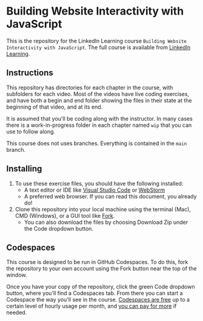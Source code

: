 # Building Website Interactivity with JavaScript

This is the repository for the LinkedIn Learning course `Building Website Interactivity with JavaScript`. The full course is available from [LinkedIn Learning][lil-course-url].

## Instructions

This repository has directories for each chapter in the course, with subfolders for each video.  Most of the videos have live coding exercises, and have both a begin and end folder showing the files in their state at the beginning of that video, and at its end.

It is assumed that you'll be coding along with the instructor.  In many cases there is a work-in-progress folder in each chapter named `wip` that you can use to follow along.

This course does not uses branches. Everything is contained in the `main` branch.

## Installing

1. To use these exercise files, you should have the following installed:
	- A text editor or IDE like [Visual Studio Code](https://code.visualstudio.com/) or [WebStorm](https://jetbrains.com/webstorm/)
    - A preferred web browser.  If you can read this document, you already do!
2. Clone this repository into your local machine using the terminal (Mac), CMD (Windows), or a GUI tool like [Fork](https://fork.dev/). 
   - You can also download the files by choosing Download Zip under the Code dropdown button. 

## Codespaces

This course is designed to be run in GitHub Codespaces.  To do this, fork the repository to your own account using the Fork button near the top of the window.  

Once you have your copy of the repository, click the green Code dropdown button, where you'll find a Codespaces tab. From there you can start a Codespace the way you'll see in the course.   [Codespaces are free](https://github.com/features/codespaces#pricing) up to a certain level of hourly usage per month, and [you can pay for more](https://github.com/features/codespaces#pricing) if needed.

[0]: # (Replace these placeholder URLs with actual course URLs)

[lil-course-url]: https://www.linkedin.com/learning/
[lil-thumbnail-url]: http://


